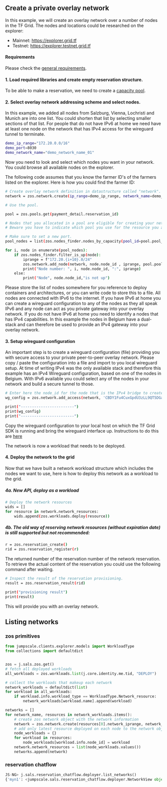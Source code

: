 ## Create a private overlay network

In this example, we will create an overlay network over a number of nodes in the TF Grid. The nodes and locations could be researched on the explorer:

- Mainnet: https://explorer.grid.tf
- Testnet: https://explorer.testnet.grid.tf

#### Requirements

Please check the [general requirements](code).

#### 1. Load required libraries and create empty reservation structure.

To be able to make a reservation, we need to create a [capacity pool](code_pool).

#### 2. Select overlay network addressing scheme and select nodes.

In this example, we added all nodes from Salzburg, Vienna, Lochristi and Munich are into one list. You could shorten that list by selecting smaller sections of that list. For people that do not have IPv6 at home we need have at least one node on the network that has IPv4 access for the wireguard tunnel to terminate.


```bash
demo_ip_range="172.20.0.0/16"
demo_port=8030
demo_network_name="demo_network_name_01"
```

Now you need to look and select which nodes you want in your network. You could browse all available nodes on the explorer.

The following code assumes that you know the farmer ID's of the farmers listed on the explorer. Here is how you could find the farmer ID:

```bash
# Create overlay network definition in datastructure called "network".
network = zos.network.create(ip_range=demo_ip_range, network_name=demo_network_name)

# Use the pool.

pool = zos.pools.get(payment_detail.reservation_id)

# Nodes that you allocated in a pool are eligible for creating your network.
# Beware you have to indicate which pool you use for the resource you add to the network.

# Make sure to set a new port.
pool_nodes = list(zos.nodes_finder.nodes_by_capacity(pool_id=pool.pool_id))

for i, node in enumerate(pool_nodes):
    if zos.nodes_finder.filter_is_up(node):
        iprange = f"172.20.{i+10}.0/24"
        zos.network.add_node(network, node.node_id , iprange, pool.pool_id)
        print("Node number: ", i, node.node_id, ":", iprange)
    else:
        print("Node", node.node_id,"is not up")
```

Please store the list of nodes somewhere for you reference to deploy containers and architectures, or you can write code to store this to a file. All nodes are connected with IPv6 to the internet. If you have IPv6 at home you can create a wireguard configuration to any of the nodes as they all speak IPv6 and any node can act as you private gateway into your overlay network. If you do not have IPv6 at home you need to identify a nodes that has IPv4 capabilities. In this example the nodes in Belgium have a dual-stack and can therefore be used to provide an IPv4 gateway into your overlay network.

#### 3. Setup wireguard configuration

An important step is to create a wireguard configuration (file) providing you with secure access to your private peer-to-peer overlay network. Please copy / paste the configuration into a file and import to you local wireguard setup. At time of writing IPv4 was the only available stack and therefore this example has an IPv4 Wireguard configuration, based on one of the nodes in Belgium. With IPv6 available you could select any of the nodes in your network and build a secure tunnel to those.


```bash
# Enter here the node_id for the node that is the IPv4 bridge to create the wireguard config.
wg_config = zos.network.add_access(network, 'CBDY1Fu4CuxGpdU3zLL9QT5DGaRkxjpuJmzV6V5CBWg4', '172.20.100.0/24', ipv4=True)

print("------------------------")
print(wg_config)
print("------------------------")
```

Copy the wireguard configuration to your local host on which the TF Grid SDK is running and bring the wireguard interface up. Instructions to do this are [here](https://www.wireguard.com/quickstart/)

The network is now a workload that needs to be deployed.

#### 4. Deploy the network to the grid

Now that we have built a network workload structure which includes the nodes we want to use, here is how to deploy this network as a workload to the grid.

##### 4a. New API, deploy as a workload

```bash
# Deploy the network resources
wids = []
for resource in network.network_resources:
    wids.append(zos.workloads.deploy(resource))
```

##### 4b. The old way of reserving network resources (without expiration date) is still supported but not recommended:

```bash
r = zos.reservation_create()
rid = zos.reservation_register(r)
```

The returned number of the reservation number of the network reservation. To retrieve the actual content of the reservation you could use the following command after waiting.

```bash
# Inspect the result of the reservation provisioning.
result = zos.reservation_result(rid)

print("provisioning result")
print(result)
```

This will provide you with an overlay network.


## Listing networks

### zos primitives

```python
from jumpscale.clients.explorer.models import WorkloadType                                        
from collections import defaultdict  


zos = j.sals.zos.get()           
# fetch all deployed workloads                                                                 
all_workloads = zos.workloads.list(j.core.identity.me.tid, "DEPLOY")                              

# collect the workloads that makeup each network                                                             
network_workloads = defaultdict(list)                                                             
for workload in all_workloads: 
    if workload.info.workload_type == WorkloadType.Network_resource: 
        network_workloads[workload.name].append(workload)

networks = []
for network_name, resources in network_workloads.items(): 
    # create zos network object with the network information
    network = zos.network.create(resources[0].network_iprange, network_name) 
    # add only latest resource deployed on each node to the network object
    node_workloads = {}
    for workload in resources:
        node_workloads[workload.info.node_id] = workload
    network.network_resources = list(node_workloads.values())
    networks.append(network)
```

### reservation chatflow

```python
JS-NG> j.sals.reservation_chatflow.deployer.list_networks()                                                               
{'myn1': <jumpscale.sals.reservation_chatflow.deployer.NetworkView object at 0x7fe89297ff40>, 'bz3': <jumpscale.sals.reservation_chatflow.deployer.NetworkView object at 0x7fe88c8bb040>, '17d03c275dda4bc7b0fb7d0afa7d889d': <jumpscale.sals.reservation_chatflow.deployer.NetworkView object at 0x7fe88ebde220>, 'ahmedthabet.3bot_apps': <jumpscale.sals.reservation_chatflow.deployer.NetworkView object at 0x7fe88f04fa30>}

```